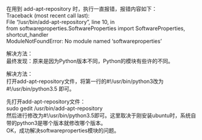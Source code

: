 在用到 add-apt-repository 时，执行一直报错，报错内容如下：  
Traceback (most recent call last):  
File “/usr/bin/add-apt-repository”, line 10, in  
from softwareproperties.SoftwareProperties import SoftwareProperties, shortcut_handler  
ModuleNotFoundError: No module named ‘softwareproperties’  

解决方法：  
最终发现：原来是因为Python版本不同，Python的模块有些许的不同。  

解决方法：  
打开add-apt-repository文件，将第一行的#!/usr/bin/python3改为#!/usr/bin/python3.5 即可。  

先打开add-apt-repository文件：  
sudo gedit /usr/bin/add-apt-repository  
然后进行修改为#!/usr/bin/python3.5即可。这里取决于刚安装ubuntu时，系统自带的python3是哪个版本就修改哪个版本。  
OK，成功解决softwareproperties模块的问题。  

